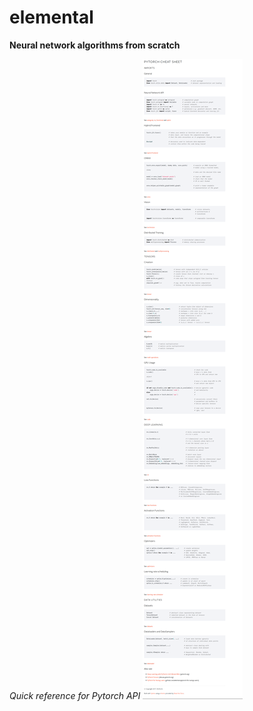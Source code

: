 # elemental
**Neural network algorithms from scratch**

_Quick reference for Pytorch API_
![pytorch-cheetsheet](PyTorch%20Cheat%20Sheet.png)
